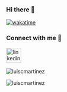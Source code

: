 ### Hi there 👋

[![wakatime](https://wakatime.com/badge/user/b304ee70-fe88-4d8c-bfac-131b6189e327.svg)](https://wakatime.com/@b304ee70-fe88-4d8c-bfac-131b6189e327)

<p>
	<h3 align="left">Connect with me 👯</h3>
  <a
  &nbsp;
  <a
    href="https://www.linkedin.com/in/luiscmartinez1"
    target="blank"
  >
    <img
      align="center"
      src="https://cdn.svgporn.com/logos/linkedin-icon.svg"
      alt="linkedin"
      height="40"
      width="40"
    />
  </a>
</p>

   <img
    src="https://github-readme-streak-stats.herokuapp.com/?user=luiscmartinez&theme=onedark"
    alt="luiscmartinez"
  />
  
  <img
    src="https://github-readme-stats.vercel.app/api?username=luiscmartinez&show_icons=true&locale=en&theme=onedark"
    alt="luiscmartinez"
  />
  

  

  
<!--
**luiscmartinez/luiscmartinez** is a ✨ _special_ ✨ repository because its `README.md` (this file) appears on your GitHub profile.

Here are some ideas to get you started:

- 🔭 I’m currently working on ...
- 🌱 I’m currently learning ...
- 👯 I’m looking to collaborate on ...
- 🤔 I’m looking for help with ...
- 💬 Ask me about ...
- 📫 How to reach me: ...
- 😄 Pronouns: ...
- ⚡ Fun fact: ...
-->
